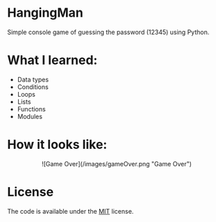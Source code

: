 # HangingMan

Simple console game of guessing the password (12345) using Python.

# What I learned:
* Data types
* Conditions
* Loops
* Lists
* Functions
* Modules

# How it looks like:
<p style="text-align: center;"> ![Game Over](/images/gameOver.png "Game Over") </p>

# License

The code is available under the [MIT](https://github.com/MartinTam/Ctest/blob/master/LICENSE) license.
